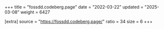 +++
title = "fossdd.codeberg.page"
date = "2022-03-22"
updated = "2025-03-08"
weight = 6427

[extra]
source = "https://fossdd.codeberg.page/"
ratio = 34
size = 6
+++
